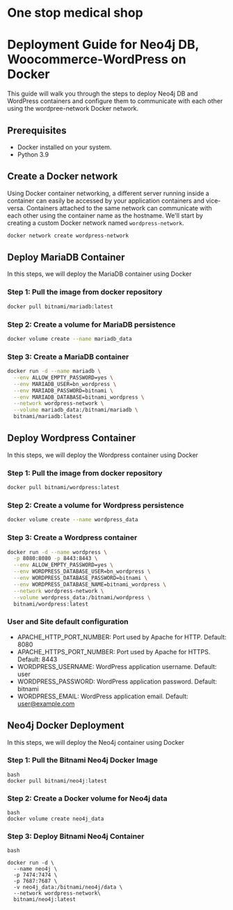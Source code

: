 # One stop medical shop
# Deployment Guide for Neo4j DB, Woocommerce-WordPress on Docker

This guide will walk you through the steps to deploy Neo4j DB and WordPress containers and configure them to communicate with each other using the wordpree-network Docker network.

## Prerequisites
- Docker installed on your system.
- Python 3.9

## Create a Docker network
Using Docker container networking, a different server running inside a container can easily be accessed by your application containers and vice-versa.
Containers attached to the same network can communicate with each other using the container name as the hostname.
We'll start by creating a custom Docker network named `wordpress-network`.

```bash
docker network create wordpress-network
```
## Deploy MariaDB Container
In this steps, we will deploy the MariaDB container using Docker

### Step 1: Pull the image from docker repository
```bash
docker pull bitnami/mariadb:latest
```
### Step 2: Create a volume for MariaDB persistence 
```bash
docker volume create --name mariadb_data
```
### Step 3: Create a MariaDB container
```bash
docker run -d --name mariadb \
  --env ALLOW_EMPTY_PASSWORD=yes \
  --env MARIADB_USER=bn_wordpress \
  --env MARIADB_PASSWORD=bitnami \
  --env MARIADB_DATABASE=bitnami_wordpress \
  --network wordpress-network \
  --volume mariadb_data:/bitnami/mariadb \
  bitnami/mariadb:latest
```
## Deploy Wordpress Container
In this steps, we will deploy the Wordpress container using Docker

### Step 1: Pull the image from docker repository
```bash
docker pull bitnami/wordpress:latest
```
### Step 2: Create a volume for Wordpress persistence 
```bash
docker volume create --name wordpress_data
```
### Step 3: Create a Wordpress container
```bash
docker run -d --name wordpress \
  -p 8080:8080 -p 8443:8443 \
  --env ALLOW_EMPTY_PASSWORD=yes \
  --env WORDPRESS_DATABASE_USER=bn_wordpress \
  --env WORDPRESS_DATABASE_PASSWORD=bitnami \
  --env WORDPRESS_DATABASE_NAME=bitnami_wordpress \
  --network wordpress-network \
  --volume wordpress_data:/bitnami/wordpress \
  bitnami/wordpress:latest
```

### User and Site default configuration
- APACHE_HTTP_PORT_NUMBER: Port used by Apache for HTTP. Default: 8080
- APACHE_HTTPS_PORT_NUMBER: Port used by Apache for HTTPS. Default: 8443
- WORDPRESS_USERNAME: WordPress application username. Default: user
- WORDPRESS_PASSWORD: WordPress application password. Default: bitnami
- WORDPRESS_EMAIL: WordPress application email. Default: user@example.com
  
## Neo4j Docker Deployment
In this steps, we will deploy the Neo4j container using Docker
### Step 1: Pull the Bitnami Neo4j Docker Image
```
bash
docker pull bitnami/neo4j:latest
```

### Step 2: Create a Docker volume for Neo4j data
```
bash
docker volume create neo4j_data
```

### Step 3: Deploy Bitnami Neo4j Container
```
bash

docker run -d \
  --name neo4j \
  -p 7474:7474 \
  -p 7687:7687 \
  -v neo4j_data:/bitnami/neo4j/data \
  --network wordpress-network\
  bitnami/neo4j:latest
```